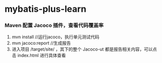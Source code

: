# mybatis-plus-learn

### Maven 配置 Jacoco 插件，查看代码覆盖率

1. mvn install //运行jacoco，执行单元测试代码
2. mvn jacoco:report //生成报告
3. 进入项目 /target/site/ ，其下的整个 Jacoco-ut 都是报告相关内容，可以点击 index.html 进行具体查看

